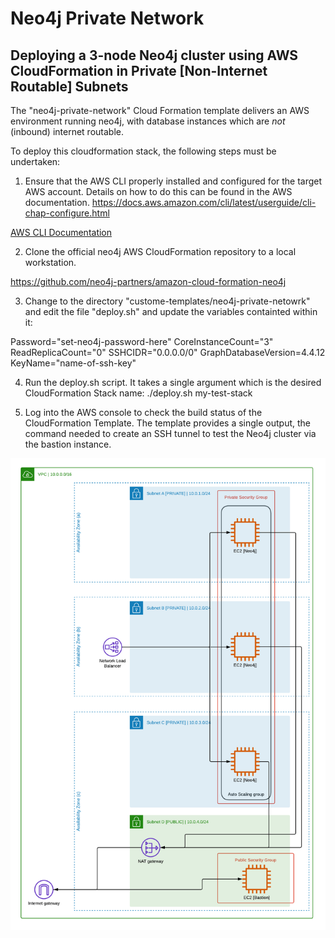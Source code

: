 # Neo4j Private Network 

## Deploying a 3-node Neo4j cluster using AWS CloudFormation in Private [Non-Internet Routable] Subnets

The "neo4j-private-network" Cloud Formation template delivers an AWS environment running neo4j, with database instances which are *not* (inbound) internet routable.

To deploy this cloudformation stack, the following steps must be undertaken:

1) Ensure that the AWS CLI properly installed and configured for the target AWS account.  Details on how to do this can be found in the AWS documentation.  https://docs.aws.amazon.com/cli/latest/userguide/cli-chap-configure.html

[AWS CLI Documentation](https://docs.aws.amazon.com/cli/latest/userguide/cli-chap-configure.html)

2) Clone the official neo4j AWS CloudFormation repository to a local workstation.  

https://github.com/neo4j-partners/amazon-cloud-formation-neo4j

3) Change to the directory "custome-templates/neo4j-private-netowrk" and edit the file "deploy.sh" and update the variables containted within it:

Password="set-neo4j-password-here"
CoreInstanceCount="3"
ReadReplicaCount="0"
SSHCIDR="0.0.0.0/0"
GraphDatabaseVersion=4.4.12
KeyName="name-of-ssh-key"

4) Run the deploy.sh script.  It takes a single argument which is the desired CloudFormation Stack name:
./deploy.sh my-test-stack

5) Log into the AWS console to check the build status of the CloudFormation Template.  The template provides a single output, the command needed to create an SSH tunnel to test the Neo4j cluster via the bastion instance.

![](neo4j-aws-3-node-private.png?raw=true)
